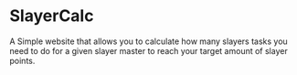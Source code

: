 # SlayerCalc
A Simple website that allows you to calculate how many slayers tasks you need to do for a given slayer master to reach your target amount of slayer points.
